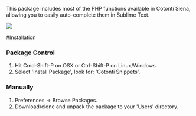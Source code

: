 This package includes most of the PHP functions available in Cotonti Siena, allowing you to easily auto-complete them in Sublime Text.

![](http://i.imgur.com/w8F7LkF.gif)

#Installation

### Package Control

1. Hit Cmd-Shift-P on OSX or Ctrl-Shift-P on Linux/Windows.
2. Select 'Install Package', look for: 'Cotonti Snippets'.

### Manually

1. Preferences -> Browse Packages.
2. Download/clone and unpack the package to your 'Users' directory.